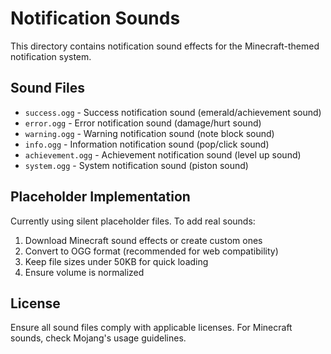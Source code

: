 # Notification Sounds

This directory contains notification sound effects for the Minecraft-themed notification system.

## Sound Files

- `success.ogg` - Success notification sound (emerald/achievement sound)
- `error.ogg` - Error notification sound (damage/hurt sound)
- `warning.ogg` - Warning notification sound (note block sound)
- `info.ogg` - Information notification sound (pop/click sound)
- `achievement.ogg` - Achievement notification sound (level up sound)
- `system.ogg` - System notification sound (piston sound)

## Placeholder Implementation

Currently using silent placeholder files. To add real sounds:

1. Download Minecraft sound effects or create custom ones
2. Convert to OGG format (recommended for web compatibility)
3. Keep file sizes under 50KB for quick loading
4. Ensure volume is normalized

## License

Ensure all sound files comply with applicable licenses.
For Minecraft sounds, check Mojang's usage guidelines.
